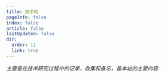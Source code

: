 ```yaml
---
title: 技术向
pageInfo: false
index: false
article: false
lastUpdated: false
dir:
  order: 11
  link: true
---
```


*主要是在技术研究过程中的记录，收集和备忘，是本站的主要内容*

<Catalog />